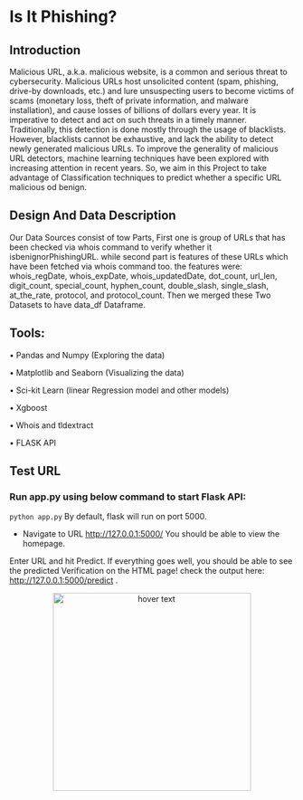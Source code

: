 
# Is It Phishing?

## Introduction

Malicious URL, a.k.a. malicious website, is a common and serious threat to cybersecurity. Malicious URLs host unsolicited content (spam, phishing, drive-by downloads, etc.) and lure unsuspecting users to become victims of scams (monetary loss, theft of private information, and malware installation), and cause losses of billions of dollars every year. It is imperative to detect and act on such threats in a timely manner. Traditionally, this detection is done mostly through the usage of blacklists. However, blacklists cannot be exhaustive, and lack the ability to detect newly generated malicious URLs. To improve the generality of malicious URL detectors, machine learning techniques have been explored with increasing attention in recent years. So, we aim in this Project to take advantage of Classification
techniques to predict whether a specific URL malicious od benign.

## Design And Data Description

Our Data Sources consist of tow Parts, First one is group of URLs that has been checked via whois command to verify
whether it isbenignorPhishingURL.
while second part is features of these URLs which have been fetched
via whois command too. the features were: whois_regDate, whois_expDate, whois_updatedDate, dot_count, url_len,
digit_count, special_count, hyphen_count, double_slash, single_slash, at_the_rate, protocol, and protocol_count.
Then we merged these Two Datasets to have data_df Dataframe.

## Tools:
• Pandas and Numpy (Exploring the data)

• Matplotlib and Seaborn (Visualizing the data)

• Sci-kit Learn (linear Regression model and other models)

• Xgboost

• Whois and tldextract

• FLASK API

## Test URL
### Run app.py using below command to start Flask API:
```python app.py```
By default, flask will run on port 5000.
- Navigate to URL http://127.0.0.1:5000/
You should be able to view the homepage.

Enter URL  and hit Predict.
If everything goes well, you should be able to see the predicted Verification on the HTML page! check the output here: http://127.0.0.1:5000/predict .

<p align="center">
  <img src="" width="350" title="hover text">
</p>


